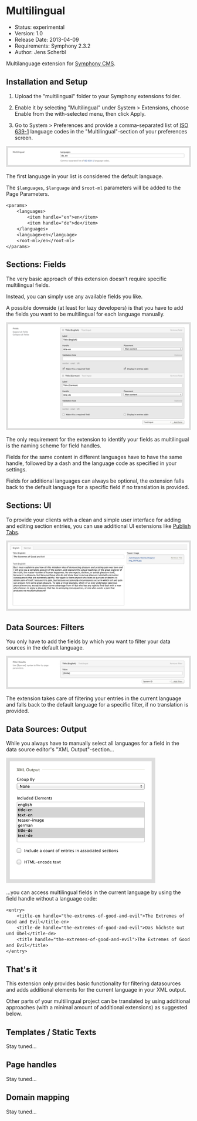# Multilingual

- Status: experimental
- Version: 1.0
- Release Date: 2013-04-09
- Requirements: Symphony 2.3.2
- Author: Jens Scherbl

Multilanguage extension for [Symphony CMS][1].

## Installation and Setup

1.  Upload the "multilingual" folder to your Symphony extensions folder.

2.  Enable it by selecting "Multilingual" under System > Extensions, choose Enable from the with-selected menu, then click Apply.

3.  Go to System > Preferences and provide a comma-separated list of [ISO 639-1][2] language codes in the "Multilingual"-section of your preferences screen.

![Preferences][4]

The first language in your list is considered the default language.

The `$languages`, `$language` and `$root-ml` parameters will be added to the Page Parameters.

    <params>
        <languages>
            <item handle="en">en</item>
            <item handle="de">de</item>
        </languages>
        <language>en</language>
        <root-ml>/en</root-ml>
    </params>

## Sections: Fields

The very basic approach of this extension doesn't require specific multilingual fields.

Instead, you can simply use any available fields you like.

A possible downside (at least for lazy developers) is that you have to add the fields you want to be multilingual for each language manually.

![Sections: Fields][5]

The only requirement for the extension to identify your fields as multilingual is the naming scheme for field handles.

Fields for the same content in different languages have to have the same handle, followed by a dash and the language code as specified in your settings.

Fields for additional languages can always be optional, the extension falls back to the default language for a specific field if no translation is provided.

## Sections: UI

To provide your clients with a clean and simple user interface for adding and editing section entries, you can use additional UI extensions like [Publish Tabs][3].

![Sections: UI][6]

## Data Sources: Filters

You only have to add the fields by which you want to filter your data sources in the default language.

![Data Sources: Filters][7]

The extension takes care of filtering your entries in the current language and falls back to the default language for a specific filter, if no translation is provided.

## Data Sources: Output

While you always have to manually select all languages for a field in the data source editor's "XML Output"-section...

![Data Sources: Output][8]

...you can access multilingual fields in the current language by using the field handle without a language code:

    <entry>
        <title-en handle="the-extremes-of-good-and-evil">The Extremes of Good and Evil</title-en>
        <title-de handle="the-extremes-of-good-and-evil">Das höchste Gut und Übel</title-de>
        <title handle="the-extremes-of-good-and-evil">The Extremes of Good and Evil</title>
    </entry>

## That's it

This extension only provides basic functionality for filtering datasources and adds additional elements for the current language in your XML output.

Other parts of your multilingual project can be translated by using additional approaches (with a minimal amount of additional extensions) as suggested below.

## Templates / Static Texts

Stay tuned...

## Page handles

Stay tuned...

## Domain mapping

Stay tuned...


[1]: http://getsymphony.com
[2]: http://en.wikipedia.org/wiki/ISO_639-1
[3]: http://symphonyextensions.com/extensions/publish_tabs/
[4]: docs/assets/images/preferences.png
[5]: docs/assets/images/sections_fields.png
[6]: docs/assets/images/sections_ui.png
[7]: docs/assets/images/ds_filters.png
[8]: docs/assets/images/ds_output.png
